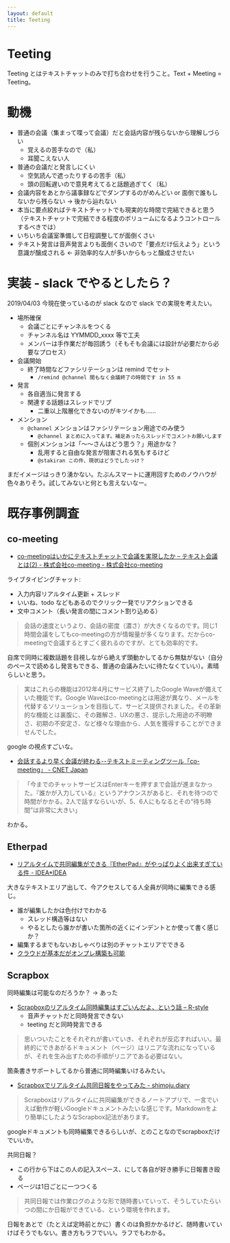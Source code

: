 ```yaml
---
layout: default
title: Teeting
---
```


# Teeting
Teeting とはテキストチャットのみで打ち合わせを行うこと。Text + Meeting = Teeting。

# 動機
- 普通の会議（集まって喋って会議）だと会話内容が残らないから理解しづらい
  - 覚えるの苦手なので（私）
  - 耳聞こえない人
- 普通の会議だと発言しにくい
  - 空気読んで遮ったりするの苦手（私）
  - 頭の回転遅いので意見考えてると話題過ぎてく（私）
- 会議内容をあとから議事録などでダンプするのがめんどい or 面倒で誰もしないから残らない → 後から辿れない
- 本当に要点絞ればテキストチャットでも現実的な時間で完結できると思う（テキストチャットで完結できる程度のボリュームになるようコントロールするべきでは）
- いちいち会議室準備して日程調整してが面倒くさい
- テキスト発言は音声発言よりも面倒くさいので「要点だけ伝えよう」という意識が醸成される ← 非効率的な人が多いからもっと醸成させたい

# 実装 - slack でやるとしたら？
2019/04/03 今現在使っているのが slack なので slack での実現を考えたい。

- 場所確保
  - 会議ごとにチャンネルをつくる
  - チャンネル名は YYMMDD_xxxx 等で工夫
  - メンバーは手作業だが毎回誘う（そもそも会議には設計が必要だから必要なプロセス）
- 会議開始
  - 終了時間などファシリテーションは remind でセット
    - `/remind @channel 間もなく会議終了の時間です in 55 m`
- 発言
  - 各自適当に発言する
  - 関連する話題はスレッドでリプ
    - 二重以上階層化できないのがキツイかも……
- メンション
  - `@channel` メンションはファシリテーション用途でのみ使う
    - `@channel まとめに入ってます。補足あったらスレッドでコメントお願いします`
  - 個別メンションは「～～さんはどう思う？」用途かな？
    - 乱用すると自由な発言が阻害される気もするけど
    - `@stakiran この件、現状はどうでしたっけ？`

まだイメージはっきり湧かない。たぶんスマートに運用回すためのノウハウが色々ありそう。試してみないと何とも言えないなー。

# 既存事例調査

## co-meeting
- [co-meetingはいかにテキストチャットで会議を実現したか – テキスト会議とは(2) -  株式会社co-meeting - 株式会社co-meeting](https://www.co-meeting.co.jp/co-meeting-what-text-meeting-2/)

ライブタイピングチャット:

- 入力内容リアルタイム更新 + スレッド
- いいね、todo などもあるのでクリック一発でリアクションできる
- 文中コメント（長い発言の間にコメント割り込める）

> 会話の速度というより、会話の密度（濃さ）が大きくなるのです。同じ1時間会議をしてもco-meetingの方が情報量が多くなります。だからco-meetingで会議するとすごく疲れるのですが、とても効率的です。

自席で同時に複数話題を目視しながら絶えず頭動かしてるから無駄がない（自分のペースで読めるし発言もできる、普通の会議みたいに待たなくていい）。素晴らしいと思う。

> 実はこれらの機能は2012年4月にサービス終了したGoogle Waveが備えていた機能です。Google Waveはco-meetingとは用途が異なり、メールを代替するソリューションを目指して、サービス提供されました。その革新的な機能とは裏腹に、その難解さ、UXの悪さ、提示した用途の不明瞭さ、初期の不安定さ、など様々な理由から、人気を獲得することができませんでした。

google の視点すごいな。

- [会話するより早く会議が終わる--テキストミーティングツール「co-meeting」 - CNET Japan](https://japan.cnet.com/article/35011649/)

>「今までのチャットサービスはEnterキーを押すまで会話が進まなかった。『誰かが入力している』というアナウンスがあると、それを待つので時間がかかる。2人で話すならいいが、5、6人にもなるとその“待ち時間”は非常に大きい」

わかる。

## Etherpad
- [リアルタイムで共同編集ができる『EtherPad』がやっぱりよく出来すぎている件 - IDEA*IDEA](https://www.ideaxidea.com/archives/2009/09/etherpad.html)

大きなテキストエリア出して、今アクセスしてる人全員が同時に編集できる感じ。

- 誰が編集したかは色付けでわかる
  - スレッド構造等はない
  - やるとしたら誰かが書いた箇所の近くにインデントとか使って書く感じか？
- 編集するまでもないおしゃべりは別のチャットエリアでできる
- [クラウドが基本だがオンプレ構築も可能](https://qiita.com/aki-nasu/items/90b21607be220d1e4476)

## Scrapbox
同時編集は可能なのだろうか？ → あった

- [Scrapboxのリアルタイム同時編集はすごいんだよ、という話 – R-style](https://rashita.net/blog/?p=25359)
  - 音声チャットだと同時発言できない
  - teeting だと同時発言できる

> 思いついたことをそれぞれが書いていき、それぞれが反応すればいい。最終的にできあがるドキュメント（ページ）はリニアな流れになっているが、それを生み出すための手順がリニアである必要はない。

箇条書きサポートしてるから普通に同時編集いけるみたい。

- [Scrapboxでリアルタイム共同日報をやってみた - shimoju.diary](https://shimoju.org/2017/12/31/scrapbox-nippo/)

> Scrapboxはリアルタイムに共同編集ができるノートアプリで、一言でいえば動作が軽いGoogleドキュメントみたいな感じです。Markdownをより簡単にしたようなScrapbox記法があります。

googleドキュメントも同時編集できるらしいが、とのことなのでscrapboxだけでいいか。

共同日報？

- この行から下はこの人の記入スペース、にして各自が好き勝手に日報書き殴る
- ページは1日ごとに一つつくる

> 共同日報では作業ログのような形で随時書いていって、そうしていたらいつの間にか日報ができている、という環境を作れます。

日報をあとで（たとえば定時前とかに）書くのは負担かかるけど、随時書いていけばそうでもない。書き方もラフでいい。ラフでもわかる。
